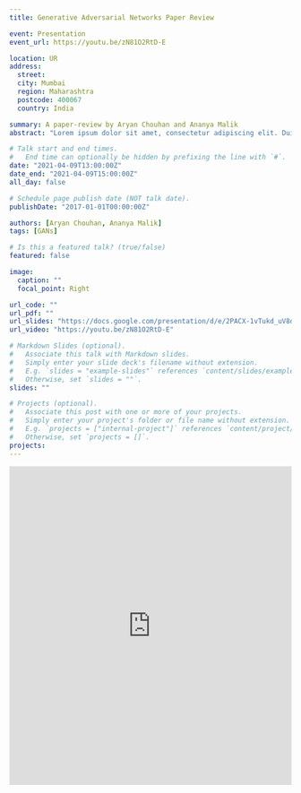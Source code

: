 ```yaml
---
title: Generative Adversarial Networks Paper Review

event: Presentation
event_url: https://youtu.be/zN81O2RtD-E

location: UR
address:
  street: 
  city: Mumbai
  region: Maharashtra
  postcode: 400067
  country: India

summary: A paper-review by Aryan Chouhan and Ananya Malik
abstract: "Lorem ipsum dolor sit amet, consectetur adipiscing elit. Duis posuere tellusac convallis placerat. Proin tincidunt magna sed ex sollicitudin condimentum. Sed ac faucibus dolor, scelerisque sollicitudin nisi. Cras purus urna, suscipit quis sapien eu, pulvinar tempor diam."

# Talk start and end times.
#   End time can optionally be hidden by prefixing the line with `#`.
date: "2021-04-09T13:00:00Z"
date_end: "2021-04-09T15:00:00Z"
all_day: false

# Schedule page publish date (NOT talk date).
publishDate: "2017-01-01T00:00:00Z"

authors: [Aryan Chouhan, Ananya Malik]
tags: [GANs]

# Is this a featured talk? (true/false)
featured: false

image:
  caption: ""
  focal_point: Right

url_code: ""
url_pdf: ""
url_slides: "https://docs.google.com/presentation/d/e/2PACX-1vTukd_uV8dDCZ_sCRxtsBuV0cqlKlF9oy0vuDknpDHn_nGkN9FEPC16ikgId1iYCMHk6Nbkpk23mH3z/pub?start=false&loop=false&delayms=3000"
url_video: "https://youtu.be/zN81O2RtD-E"

# Markdown Slides (optional).
#   Associate this talk with Markdown slides.
#   Simply enter your slide deck's filename without extension.
#   E.g. `slides = "example-slides"` references `content/slides/example-slides.md`.
#   Otherwise, set `slides = ""`.
slides: ""

# Projects (optional).
#   Associate this post with one or more of your projects.
#   Simply enter your project's folder or file name without extension.
#   E.g. `projects = ["internal-project"]` references `content/project/deep-learning/index.md`.
#   Otherwise, set `projects = []`.
projects:
---
```

<iframe src="https://docs.google.com/presentation/d/e/2PACX-1vTukd_uV8dDCZ_sCRxtsBuV0cqlKlF9oy0vuDknpDHn_nGkN9FEPC16ikgId1iYCMHk6Nbkpk23mH3z/embed?start=true&loop=true&delayms=5000" frameborder="0" width="100%" height="569" allowfullscreen="true" mozallowfullscreen="true" webkitallowfullscreen="true"></iframe>
